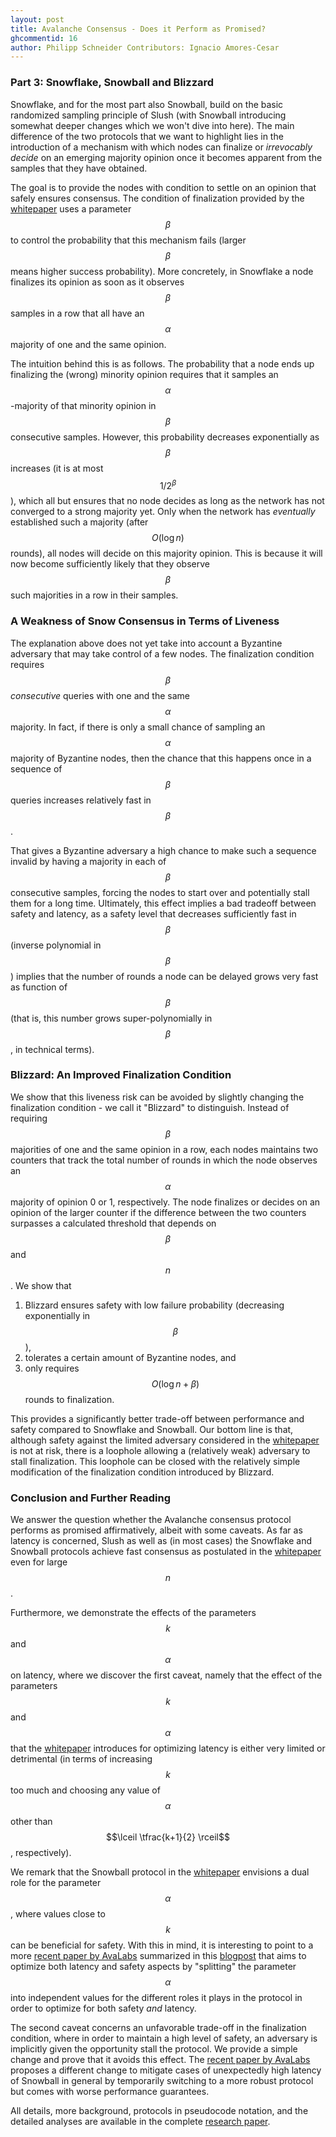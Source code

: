 ```yaml
---
layout: post
title: Avalanche Consensus - Does it Perform as Promised?
ghcommentid: 16
author: Philipp Schneider Contributors: Ignacio Amores-Cesar
---
```


###  Part 3: Snowflake, Snowball and Blizzard

Snowflake, and for the most part also Snowball, build on the basic randomized sampling principle of Slush (with Snowball introducing somewhat deeper changes which we won't dive into here). The main difference of the two protocols that we want to highlight lies in the introduction of a mechanism with which nodes can finalize or *irrevocably decide* on an emerging majority opinion once it becomes apparent from the samples that they have obtained. 

The goal is to provide the nodes with condition to settle on an opinion that safely ensures consensus. The condition of finalization provided by the [whitepaper](https://arxiv.org/pdf/1906.08936.pdf) uses a parameter $$\beta$$ to control the probability that this mechanism fails (larger $$\beta$$ means higher success probability). More concretely, in Snowflake a node finalizes its opinion as soon as it observes $$\beta$$ samples in a row that all have an $$\alpha$$ majority of one and the same opinion.

The intuition behind this is as follows. The probability that a node ends up finalizing the (wrong) minority opinion requires that it samples an $$\alpha$$-majority of that minority opinion in $$\beta$$ consecutive samples. However, this probability decreases exponentially as $$\beta$$ increases (it is at most $$1/2^\beta$$), which all but ensures that no node decides as long as the network has not converged to a strong majority yet. Only when the network has *eventually* established such a majority (after $$O(\log n)$$ rounds), all nodes will decide on this majority opinion. This is because it will now become sufficiently likely that they observe $$\beta$$ such majorities in a row in their samples.

### A Weakness of Snow Consensus in Terms of Liveness 

The explanation above does not yet take into account a Byzantine adversary that may take control of a few nodes. The finalization condition requires $$\beta$$ *consecutive* queries with one and the same $$\alpha$$ majority. In fact, if there is only a small chance of sampling an $$\alpha$$ majority of Byzantine nodes, then the chance that this happens once in a sequence of $$\beta$$ queries increases relatively fast in $$\beta$$.

That gives a Byzantine adversary a high chance to make such a sequence invalid by having a majority in each of $$\beta$$ consecutive samples, forcing the nodes to start over and potentially stall them for a long time. Ultimately, this effect implies a bad tradeoff between safety and latency, as a safety level that decreases sufficiently fast in $$\beta$$ (inverse polynomial in $$\beta$$) implies that the number of rounds a node can be delayed grows very fast as function of $$\beta$$ (that is, this number grows super-polynomially in $$\beta$$, in technical terms).

### Blizzard: An Improved Finalization Condition

We show that this liveness risk can be avoided by slightly changing the finalization condition - we call it "Blizzard" to distinguish. Instead of requiring $$\beta$$ majorities of one and the same opinion in a row, each nodes maintains two counters that track the total number of rounds in which the node observes an $$\alpha$$ majority of opinion 0 or 1, respectively. The node finalizes or decides on an opinion of the larger counter if the difference between the two counters surpasses a calculated threshold that depends on $$\beta$$ and $$n$$. We show that

1. Blizzard ensures safety with low failure probability (decreasing exponentially in $$\beta$$), 
2. tolerates a certain amount of Byzantine nodes, and
3. only requires $$O(\log n + \beta)$$ rounds to finalization. 

This provides a significantly better trade-off between performance and safety compared to Snowflake and Snowball. Our bottom line is that, although safety against the limited adversary considered in the [whitepaper](https://arxiv.org/pdf/1906.08936.pdf) is not at risk, there is a loophole allowing a (relatively weak) adversary to stall finalization. This loophole can be closed with the relatively simple modification of the finalization condition introduced by Blizzard.

### Conclusion and Further Reading

We answer the question whether the Avalanche consensus protocol performs as promised affirmatively, albeit with some caveats. As far as latency is concerned, Slush as well as (in most cases) the Snowflake and Snowball protocols achieve fast consensus as postulated in the [whitepaper](https://arxiv.org/pdf/1906.08936.pdf) even for large $$n$$. 

Furthermore, we demonstrate the effects of the parameters $$k$$ and $$\alpha$$ on latency, where we discover the first caveat, namely that the effect of the parameters $$k$$ and $$\alpha$$ that the [whitepaper](https://arxiv.org/pdf/1906.08936.pdf) introduces for optimizing latency is either very limited or detrimental (in terms of increasing $$k$$ too much and choosing any value of $$\alpha$$ other than $$\lceil \tfrac{k+1}{2} \rceil$$, respectively).

We remark that the Snowball protocol in the [whitepaper](https://arxiv.org/pdf/1906.08936.pdf) envisions a dual role for the parameter $$\alpha$$, where values close to $$k$$ can be beneficial for safety. With this in mind, it is interesting to point to a more [recent paper by AvaLabs](https://arxiv.org/abs/2404.14250) summarized in this [blogpost](https://www.avax.network/blog/frosty-bringing-strong-liveness-guarantees-to-the-snow-family-of-consensus-protocols) that aims to optimize both latency and safety aspects by "splitting" the parameter $$\alpha$$ into independent values for the different roles it plays in the protocol in order to optimize for both safety *and* latency.

The second caveat concerns an unfavorable trade-off in the finalization condition, where in order to maintain a high level of safety, an adversary is implicitly given the opportunity stall the protocol. We provide a simple change and prove that it avoids this effect. The [recent paper by AvaLabs](https://arxiv.org/abs/2404.14250) proposes a different change to mitigate cases of unexpectedly high latency of Snowball in general by temporarily switching to a more robust protocol but comes with worse performance guarantees.

All details, more background, protocols in pseudocode notation, and the detailed analyses are available in the complete [research paper](https://arxiv.org/pdf/2401.02811.pdf).